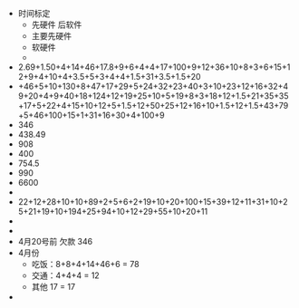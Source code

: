 - 时间标定
	- 先硬件 后软件
	- 主要先硬件
	- 软硬件
	-
- 2.69+1.50+4+14+46+17.8+9+6+4+4+17+100+9+12+36+10+8+3+6+15+12+9+4+10+4+3.5+5+3+4+4+1.5+31+3.5+1.5+20
- +46+5+10+130+8+47+17+29+5+24+32+23+40+3+10+23+12+16+32+49+20+4+9+40+18+124+12+19+25+10+5+19+8+3+18+12+1.5+21+35+35+17+5+22+4+15+10+12+5+1.5+12+50+25+12+16+10+1.5+12+1.5+43+79+5+46+100+15+1+31+16+30+4+100+9
- 346
- 438.49
- 908
- 400
- 754.5
- 990
- 6600
-
- 22+12+28+10+10+89+2+5+6+2+19+10+20+100+15+39+12+11+31+10+25+21+19+10+194+25+94+10+12+29+55+10+20+11
-
-
- 4月20号前 欠款 346
- 4月份
	- 吃饭：8+8+4+14+46+6 = 78
	- 交通：4+4+4 = 12
	- 其他 17 = 17
-